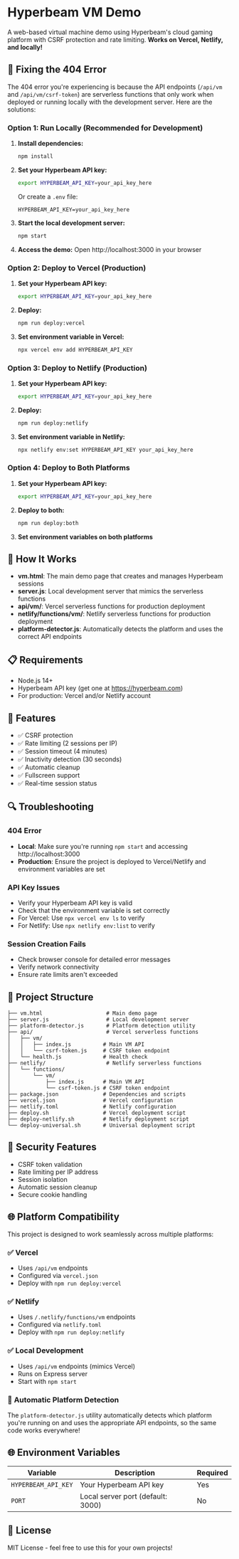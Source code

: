 # Hyperbeam VM Demo

A web-based virtual machine demo using Hyperbeam's cloud gaming platform with CSRF protection and rate limiting. **Works on Vercel, Netlify, and locally!**

## 🚨 Fixing the 404 Error

The 404 error you're experiencing is because the API endpoints (`/api/vm` and `/api/vm/csrf-token`) are serverless functions that only work when deployed or running locally with the development server. Here are the solutions:

### Option 1: Run Locally (Recommended for Development)

1. **Install dependencies:**
   ```bash
   npm install
   ```

2. **Set your Hyperbeam API key:**
   ```bash
   export HYPERBEAM_API_KEY=your_api_key_here
   ```
   
   Or create a `.env` file:
   ```
   HYPERBEAM_API_KEY=your_api_key_here
   ```

3. **Start the local development server:**
   ```bash
   npm start
   ```

4. **Access the demo:**
   Open http://localhost:3000 in your browser

### Option 2: Deploy to Vercel (Production)

1. **Set your Hyperbeam API key:**
   ```bash
   export HYPERBEAM_API_KEY=your_api_key_here
   ```

2. **Deploy:**
   ```bash
   npm run deploy:vercel
   ```

3. **Set environment variable in Vercel:**
   ```bash
   npx vercel env add HYPERBEAM_API_KEY
   ```

### Option 3: Deploy to Netlify (Production)

1. **Set your Hyperbeam API key:**
   ```bash
   export HYPERBEAM_API_KEY=your_api_key_here
   ```

2. **Deploy:**
   ```bash
   npm run deploy:netlify
   ```

3. **Set environment variable in Netlify:**
   ```bash
   npx netlify env:set HYPERBEAM_API_KEY your_api_key_here
   ```

### Option 4: Deploy to Both Platforms

1. **Set your Hyperbeam API key:**
   ```bash
   export HYPERBEAM_API_KEY=your_api_key_here
   ```

2. **Deploy to both:**
   ```bash
   npm run deploy:both
   ```

3. **Set environment variables on both platforms**

## 🔧 How It Works

- **vm.html**: The main demo page that creates and manages Hyperbeam sessions
- **server.js**: Local development server that mimics the serverless functions
- **api/vm/**: Vercel serverless functions for production deployment
- **netlify/functions/vm/**: Netlify serverless functions for production deployment
- **platform-detector.js**: Automatically detects the platform and uses the correct API endpoints

## 📋 Requirements

- Node.js 14+ 
- Hyperbeam API key (get one at https://hyperbeam.com)
- For production: Vercel and/or Netlify account

## 🚀 Features

- ✅ CSRF protection
- ✅ Rate limiting (2 sessions per IP)
- ✅ Session timeout (4 minutes)
- ✅ Inactivity detection (30 seconds)
- ✅ Automatic cleanup
- ✅ Fullscreen support
- ✅ Real-time session status

## 🔍 Troubleshooting

### 404 Error
- **Local**: Make sure you're running `npm start` and accessing http://localhost:3000
- **Production**: Ensure the project is deployed to Vercel/Netlify and environment variables are set

### API Key Issues
- Verify your Hyperbeam API key is valid
- Check that the environment variable is set correctly
- For Vercel: Use `npx vercel env ls` to verify
- For Netlify: Use `npx netlify env:list` to verify

### Session Creation Fails
- Check browser console for detailed error messages
- Verify network connectivity
- Ensure rate limits aren't exceeded

## 📁 Project Structure

```
├── vm.html                    # Main demo page
├── server.js                  # Local development server
├── platform-detector.js       # Platform detection utility
├── api/                       # Vercel serverless functions
│   ├── vm/
│   │   ├── index.js          # Main VM API
│   │   └── csrf-token.js     # CSRF token endpoint
│   └── health.js             # Health check
├── netlify/                   # Netlify serverless functions
│   └── functions/
│       └── vm/
│           ├── index.js      # Main VM API
│           └── csrf-token.js # CSRF token endpoint
├── package.json              # Dependencies and scripts
├── vercel.json               # Vercel configuration
├── netlify.toml              # Netlify configuration
├── deploy.sh                 # Vercel deployment script
├── deploy-netlify.sh         # Netlify deployment script
└── deploy-universal.sh       # Universal deployment script
```

## 🔐 Security Features

- CSRF token validation
- Rate limiting per IP address
- Session isolation
- Automatic session cleanup
- Secure cookie handling

## 🌐 Platform Compatibility

This project is designed to work seamlessly across multiple platforms:

### ✅ **Vercel**
- Uses `/api/vm` endpoints
- Configured via `vercel.json`
- Deploy with `npm run deploy:vercel`

### ✅ **Netlify**
- Uses `/.netlify/functions/vm` endpoints
- Configured via `netlify.toml`
- Deploy with `npm run deploy:netlify`

### ✅ **Local Development**
- Uses `/api/vm` endpoints (mimics Vercel)
- Runs on Express server
- Start with `npm start`

### 🔄 **Automatic Platform Detection**
The `platform-detector.js` utility automatically detects which platform you're running on and uses the appropriate API endpoints, so the same code works everywhere!

## 🌐 Environment Variables

| Variable | Description | Required |
|----------|-------------|----------|
| `HYPERBEAM_API_KEY` | Your Hyperbeam API key | Yes |
| `PORT` | Local server port (default: 3000) | No |

## 📝 License

MIT License - feel free to use this for your own projects!